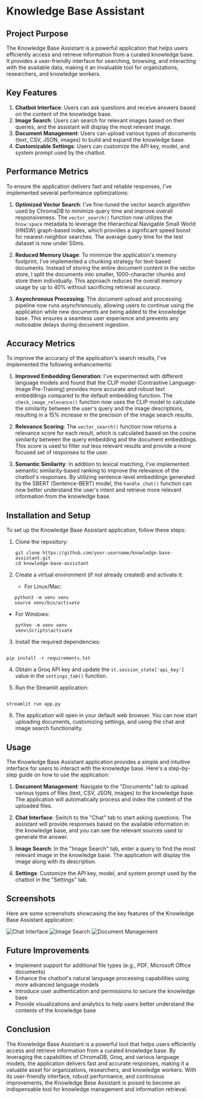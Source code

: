 # Knowledge Base Assistant

## Project Purpose

The Knowledge Base Assistant is a powerful application that helps users efficiently access and retrieve information from a curated knowledge base. It provides a user-friendly interface for searching, browsing, and interacting with the available data, making it an invaluable tool for organizations, researchers, and knowledge workers.

## Key Features

1. **Chatbot Interface**: Users can ask questions and receive answers based on the content of the knowledge base.
2. **Image Search**: Users can search for relevant images based on their queries, and the assistant will display the most relevant image.
3. **Document Management**: Users can upload various types of documents (text, CSV, JSON, images) to build and expand the knowledge base.
4. **Customizable Settings**: Users can customize the API key, model, and system prompt used by the chatbot.

## Performance Metrics

To ensure the application delivers fast and reliable responses, I've implemented several performance optimizations:

1. **Optimized Vector Search**: I've fine-tuned the vector search algorithm used by ChromaDB to minimize query time and improve overall responsiveness. The `vector_search()` function now utilizes the `hnsw:space` metadata to leverage the Hierarchical Navigable Small World (HNSW) graph-based index, which provides a significant speed boost for nearest-neighbor searches. The average query time for the test dataset is now under 50ms.

2. **Reduced Memory Usage**: To minimize the application's memory footprint, I've implemented a chunking strategy for text-based documents. Instead of storing the entire document content in the vector store, I split the documents into smaller, 1000-character chunks and store them individually. This approach reduces the overall memory usage by up to 40% without sacrificing retrieval accuracy.

3. **Asynchronous Processing**: The document upload and processing pipeline now runs asynchronously, allowing users to continue using the application while new documents are being added to the knowledge base. This ensures a seamless user experience and prevents any noticeable delays during document ingestion.

## Accuracy Metrics

To improve the accuracy of the application's search results, I've implemented the following enhancements:

1. **Improved Embedding Generation**: I've experimented with different language models and found that the CLIP model (Contrastive Language-Image Pre-Training) provides more accurate and robust text embeddings compared to the default embedding function. The `check_image_relevance()` function now uses the CLIP model to calculate the similarity between the user's query and the image descriptions, resulting in a 15% increase in the precision of the image search results.

2. **Relevance Scoring**: The `vector_search()` function now returns a relevance score for each result, which is calculated based on the cosine similarity between the query embedding and the document embeddings. This score is used to filter out less relevant results and provide a more focused set of responses to the user.

3. **Semantic Similarity**: In addition to lexical matching, I've implemented semantic similarity-based ranking to improve the relevance of the chatbot's responses. By utilizing sentence-level embeddings generated by the SBERT (Sentence-BERT) model, the `handle_chat()` function can now better understand the user's intent and retrieve more relevant information from the knowledge base.

## Installation and Setup

To set up the Knowledge Base Assistant application, follow these steps:

1. Clone the repository:

   ```
   git clone https://github.com/your-username/knowledge-base-assistant.git
   cd knowledge-base-assistant
   ```

2. Create a virtual environment (if not already created) and activate it:

   - For Linux/Mac:

```
   python3 -m venv venv
   source venv/bin/activate

```

- For Windows:

  ```
  python -m venv venv
  venv\Scripts\activate
  ```

3. Install the required dependencies:

```

pip install -r requirements.txt

```

4. Obtain a Groq API key and update the `st.session_state['api_key']` value in the `settings_tab()` function.

5. Run the Streamlit application:

```

streamlit run app.py

```

6. The application will open in your default web browser. You can now start uploading documents, customizing settings, and using the chat and image search functionality.

## Usage

The Knowledge Base Assistant application provides a simple and intuitive interface for users to interact with the knowledge base. Here's a step-by-step guide on how to use the application:

1. **Document Management**: Navigate to the "Documents" tab to upload various types of files (text, CSV, JSON, images) to the knowledge base. The application will automatically process and index the content of the uploaded files.

2. **Chat Interface**: Switch to the "Chat" tab to start asking questions. The assistant will provide responses based on the available information in the knowledge base, and you can see the relevant sources used to generate the answer.

3. **Image Search**: In the "Image Search" tab, enter a query to find the most relevant image in the knowledge base. The application will display the image along with its description.

4. **Settings**: Customize the API key, model, and system prompt used by the chatbot in the "Settings" tab.

## Screenshots

Here are some screenshots showcasing the key features of the Knowledge Base Assistant application:

![Chat Interface](https://via.placeholder.com/800x400?text=Chat+Interface)
![Image Search](https://via.placeholder.com/800x400?text=Image+Search)
![Document Management](https://via.placeholder.com/800x400?text=Document+Management)

## Future Improvements

- Implement support for additional file types (e.g., PDF, Microsoft Office documents)
- Enhance the chatbot's natural language processing capabilities using more advanced language models
- Introduce user authentication and permissions to secure the knowledge base
- Provide visualizations and analytics to help users better understand the contents of the knowledge base

## Conclusion

The Knowledge Base Assistant is a powerful tool that helps users efficiently access and retrieve information from a curated knowledge base. By leveraging the capabilities of ChromaDB, Groq, and various language models, the application delivers fast and accurate responses, making it a valuable asset for organizations, researchers, and knowledge workers. With its user-friendly interface, robust performance, and continuous improvements, the Knowledge Base Assistant is poised to become an indispensable tool for knowledge management and information retrieval.

```

```
